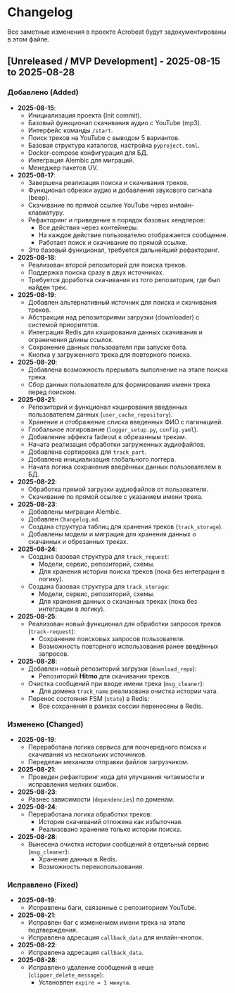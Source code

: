 # Changelog

Все заметные изменения в проекте Acrobeat будут задокументированы в этом файле.

## [Unreleased / MVP Development] - 2025-08-15 to 2025-08-28

### Добавлено (Added)

- **2025-08-15**:
    - Инициализация проекта (Init commit).
    - Базовый функционал скачивания аудио с YouTube (mp3).
    - Интерфейс команды `/start`.
    - Поиск треков на YouTube с выводом 5 вариантов.
    - Базовая структура каталогов, настройка `pyproject.toml`.
    - Docker-compose конфигурация для БД.
    - Интеграция Alembic для миграций.
    - Менеджер пакетов UV.
- **2025-08-17**:
    - Завершена реализация поиска и скачивания треков.
    - Функционал обрезки аудио и добавления звукового сигнала (beep).
    - Скачивание по прямой ссылке YouTube через инлайн-клавиатуру.
    - Рефакторинг и приведение в порядок базовых хендлеров:
        - Все действия через контейнеры.
        - На каждое действие пользователю отображается сообщение.
        - Работает поиск и скачивание по прямой ссылке.
    - Это базовый функционал, требуется дальнейший рефакторинг.
- **2025-08-18**:
    - Реализован второй репозиторий для поиска треков.
    - Поддержка поиска сразу в двух источниках.
    - Требуется доработка скачивания из того репозитория, где был найден трек.
- **2025-08-19**:
    - Добавлен альтернативный источник для поиска и скачивания треков.
    - Абстракция над репозиториями загрузки (downloader) с системой приоритетов.
    - Интеграция Redis для кэширования данных скачивания и ограничения длины ссылок.
    - Сохранение данных пользователя при запуске бота.
    - Кнопка у загруженного трека для повторного поиска.
- **2025-08-20**:
    - Добавлена возможность прерывать выполнение на этапе поиска трека.
    - Сбор данных пользователя для формирования имени трека перед поиском.
- **2025-08-21**:
    - Репозиторий и функционал кэширования введенных пользователем данных (`user_cache_repository`).
    - Хранение и отображение списка введенных ФИО с пагинацией.
    - Глобальное логирование (`logger_setup.py`, `config.yaml`).
    - Добавление эффекта fadeout к обрезанным трекам.
    - Начата реализация обработки загруженных аудиофайлов.
    - Добавлена сортировка для `track_part`.
    - Добавлена инициализация глобального логгера.
    - Начата логика сохранения введённых данных пользователем в БД.
- **2025-08-22**:
    - Обработка прямой загрузки аудиофайлов от пользователя.
    - Скачивание по прямой ссылке с указанием имени трека.
- **2025-08-23**:
    - Добавлены миграции Alembic.
    - Добавлен `Changelog.md`.
    - Создана структура таблиц для хранения треков (`track_storage`).
    - Добавлены модели и миграция для хранения данных о скачанных и обрезанных треках.
- **2025-08-24**:
    - Создана базовая структура для `track_request`:
        - Модели, сервис, репозиторий, схемы.
        - Для хранения истории поиска треков (пока без интеграции в логику).
    - Создана базовая структура для `track_storage`:
        - Модели, сервис, репозиторий, схемы.
        - Для хранения данных о скачанных треках (пока без интеграции в логику).
- **2025-08-25**:
    - Реализован новый функционал для обработки запросов треков (`track-request`):
        - Сохранение поисковых запросов пользователя.
        - Возможность повторного использования ранее введённых запросов.
- **2025-08-28**:
    - Добавлен новый репозиторий загрузки (`download_repo`):
        - Репозиторий **Hitmo** для скачивания треков.
    - Очистка сообщений при вводе имени трека (`msg_cleaner`):
        - Для домена `track_name` реализована очистка истории чата.
    - Перенос состояния FSM (`state`) в Redis:
        - Все сохранения в рамках сессии перенесены в Redis.

### Изменено (Changed)

- **2025-08-19**:
    - Переработана логика сервиса для поочередного поиска и скачивания из нескольких источников.
    - Переделан механизм отправки файлов загрузчиком.
- **2025-08-21**:
    - Проведен рефакторинг кода для улучшения читаемости и исправления мелких ошибок.
- **2025-08-23**:
    - Разнес зависимости (`dependencies`) по доменам.
- **2025-08-24**:
    - Переработана логика обработки треков:
        - История скачиваний отложена как избыточная.
        - Реализовано хранение только истории поиска.
- **2025-08-28**:
    - Вынесена очистка истории сообщений в отдельный сервис (`msg_cleaner`):
        - Хранение данных в Redis.
        - Возможность переиспользования.

### Исправлено (Fixed)

- **2025-08-19**:
    - Исправлены баги, связанные с репозиторием YouTube.
- **2025-08-21**:
    - Исправлен баг с изменением имени трека на этапе подтверждения.
    - Исправлена адресация `callback_data` для инлайн-кнопок.
- **2025-08-22**:
    - Исправлена адресация `callback_data`.
- **2025-08-28**:
    - Исправлено удаление сообщений в кеше (`clipper_delete_message`):
        - Установлен `expire = 1 минута`.
